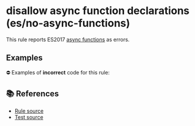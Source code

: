 # disallow async function declarations (es/no-async-functions)

This rule reports ES2017 [async functions](https://github.com/tc39/ecmascript-asyncawait) as errors.

## Examples

⛔ Examples of **incorrect** code for this rule:

<eslint-playground type="bad" code="/*eslint es/no-async-functions: error */
async function f1() {}
let f2 = async function() {}
let f3 = async () =&gt; {}
let obj = { async f4() {} }
class A { async f5() {} }
" />

## 📚 References

- [Rule source](https://github.com/mysticatea/eslint-plugin-es/blob/v1.4.0/lib/rules/no-async-functions.js)
- [Test source](https://github.com/mysticatea/eslint-plugin-es/blob/v1.4.0/tests/lib/rules/no-async-functions.js)
